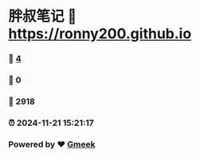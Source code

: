 # 胖叔笔记 :link: https://ronny200.github.io 
### :page_facing_up: [4](https://ronny200.github.io/tag.html) 
### :speech_balloon: 0 
### :hibiscus: 2918 
### :alarm_clock: 2024-11-21 15:21:17 
### Powered by :heart: [Gmeek](https://github.com/Meekdai/Gmeek)
